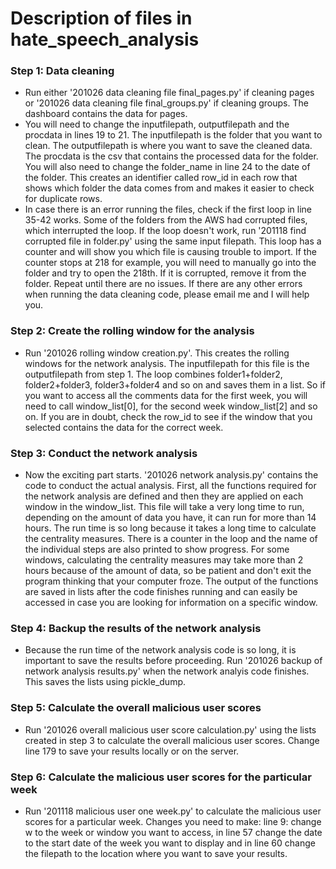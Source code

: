 # Description of files in hate_speech_analysis

### Step 1: Data cleaning
- Run either '201026 data cleaning file final_pages.py' if cleaning pages or '201026 data cleaning file final_groups.py' if cleaning groups. The dashboard contains the data for pages.
- You will need to change the inputfilepath, outputfilepath and the procdata in lines 19 to 21. The inputfilepath is the folder that you want to clean. The outputfilepath is where you want to save the cleaned data. The procdata is the csv that contains the processed data for the folder. You will also need to change the folder_name in line 24 to the date of the folder. This creates an identifier called row_id in each row that shows which folder the data comes from and makes it easier to check for duplicate rows.
- In case there is an error running the files, check if the first loop in line 35-42 works. Some of the folders from the AWS had corrupted files, which interrupted the loop. If the loop doesn't work, run '201118 find corrupted file in folder.py' using the same input filepath. This loop has a counter and will show you which file is causing trouble to import. If the counter stops at 218 for example, you will need to manually go into the folder and try to open the 218th. If it is corrupted, remove it from the folder. Repeat until there are no issues. If there are any other errors when running the data cleaning code, please email me and I will help you.

### Step 2: Create the rolling window for the analysis
- Run '201026 rolling window creation.py'. This creates the rolling windows for the network analysis. The inputfilepath for this file is the outputfilepath from step 1. The loop combines folder1+folder2, folder2+folder3, folder3+folder4 and so on and saves them in a list. So if you want to access all the comments data for the first week, you will need to call window_list[0], for the second week window_list[2] and so on. If you are in doubt, check the row_id to see if the window that you selected contains the data for the correct week.

### Step 3: Conduct the network analysis
- Now the exciting part starts. '201026 network analysis.py' contains the code to conduct the actual analysis. First, all the functions required for the network analysis are defined and then they are applied on each window in the window_list. This file will take a very long time to run, depending on the amount of data you have, it can run for more than 14 hours. The run time is so long because it takes a long time to calculate the centrality measures. There is a counter in the loop and the name of the individual steps are also printed to show progress. For some windows, calculating the centrality measures may take more than 2 hours because of the amount of data, so be patient and don't exit the program thinking that your computer froze. The output of the functions are saved in lists after the code finishes running and can easily be accessed in case you are looking for information on a specific window.

### Step 4: Backup the results of the network analysis
- Because the run time of the network analysis code is so long, it is important to save the results before proceeding. Run '201026 backup of network analysis results.py' when the network analyis code finishes. This saves the lists using pickle_dump.

### Step 5: Calculate the overall malicious user scores
- Run '201026 overall malicious user score calculation.py' using the lists created in step 3 to calculate the overall malicious user scores. Change line 179 to save your results locally or on the server.

### Step 6: Calculate the malicious user scores for the particular week
- Run '201118 malicious user one week.py' to calculate the malicious user scores for a particular week. Changes you need to make: line 9: change w to the week or window you want to access, in line 57 change the date to the start date of the week you want to display and in line 60 change the filepath to the location where you want to save your results.
